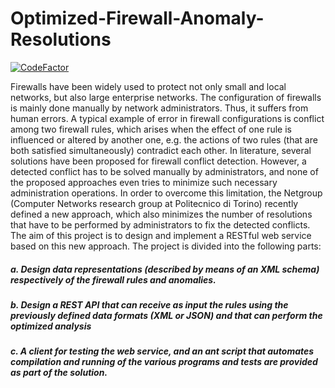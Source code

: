 # Optimized-Firewall-Anomaly-Resolutions
[![CodeFactor](https://www.codefactor.io/repository/github/mohamedmamdouh95/optimized-firewall-anomaly-resolution/badge/master)](https://www.codefactor.io/repository/github/mohamedmamdouh95/optimized-firewall-anomaly-resolution/overview/master)

Firewalls have been widely used to protect not only small and local networks, but also large enterprise networks. The configuration of firewalls is mainly done manually by network administrators. Thus, it suffers from human errors. A typical example of error in firewall configurations is conflict among two firewall rules, which arises when the effect of one rule is influenced or altered by another one, e.g. the actions of two rules (that are both satisfied simultaneously) contradict each other. In literature, several solutions have been proposed for firewall conflict detection. However, a detected conflict has to be solved manually by administrators, and none of the proposed approaches even tries to minimize such necessary administration operations. In order to overcome this limitation, the Netgroup (Computer Networks research group at Politecnico di Torino) recently defined a new approach, which also minimizes the number of resolutions that have to be performed by administrators to fix the detected conflicts. The aim of this project is to design and implement a RESTful web service based on this new approach.
The project is divided into the following parts:
##### a. Design data representations (described by means of an XML schema) respectively of the firewall rules and anomalies.
##### b. Design a REST API that can receive as input the rules using the previously defined data formats (XML or JSON) and that can perform the optimized analysis
##### c. A client for testing the web service, and an ant script that automates compilation and running of the various programs and tests are provided as part of the solution.
